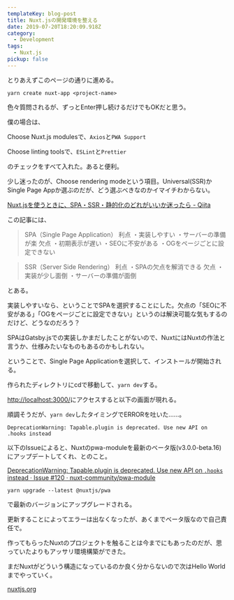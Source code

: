 ```yaml
---
templateKey: blog-post
title: Nuxt.jsの開発環境を整える
date: 2019-07-20T18:20:09.918Z
category:
  - Development
tags:
  - Nuxt.js
pickup: false
---
```

[](https://ja.nuxtjs.org/guide/installation)

とりあえずこのページの通りに進める。

    yarn create nuxt-app <project-name>

色々質問されるが、ずっとEnter押し続けるだけでもOKだと思う。

僕の場合は、

Choose Nuxt.js modulesで、`Axios`と`PWA Support`

Choose linting toolsで、`ESLint`と`Prettier`

のチェックをすべて入れた。あると便利。

少し迷ったのが、Choose rendering modeという項目。Universal(SSR)かSingle Page Appか選ぶのだが、どう選ぶべきなのかイマイチわからない。

[Nuxt.jsを使うときに、SPA・SSR・静的化のどれがいいか迷ったら - Qiita](https://qiita.com/nishinoshake/items/f42e2f03663b00b5886d)

この記事には、

> SPA（Single Page Application）
利点
・実装しやすい
・サーバーの準備が楽
欠点
・初期表示が遅い
・SEOに不安がある
・OGをページごとに設定できない

> SSR（Server Side Rendering）
利点
・SPAの欠点を解消できる
欠点
・実装が少し面倒
・サーバーの準備が面倒

とある。

実装しやすいなら、ということでSPAを選択することにした。欠点の「SEOに不安がある」「OGをページごとに設定できない」というのは解決可能な気もするのだけど、どうなのだろう？

SPAはGatsby.jsでの実装しかまだしたことがないので、NuxtにはNuxtの作法と言うか、仕様みたいなものもあるのかもしれない。

ということで、Single Page Applicationを選択して、インストールが開始される。

作られたディレクトリにcdで移動して、`yarn dev`する。

[http://localhost:3000/](http://localhost:3000/)にアクセスすると以下の画面が現れる。

[](https://www.notion.so/558ccb012e2a4d3e81f33b98c7426f63#c97c0eaba859471faac9abb365657562)

順調そうだが、`yarn dev`したタイミングでERRORを吐いた......。

    DeprecationWarning: Tapable.plugin is deprecated. Use new API on .hooks instead

以下のIssueによると、Nuxtのpwa-moduleを最新のベータ版(v3.0.0-beta.16)にアップデートしてくれ、とのこと。

[DeprecationWarning: Tapable.plugin is deprecated. Use new API on `.hooks` instead · Issue #120 · nuxt-community/pwa-module](https://github.com/nuxt-community/pwa-module/issues/120)

    yarn upgrade --latest @nuxtjs/pwa

で最新のバージョンにアップグレードされる。

更新することによってエラーは出なくなったが、あくまでベータ版なので自己責任で。


作ってもらったNuxtのプロジェクトを触ることは今までにもあったのだが、思っていたよりもアッサリ環境構築ができた。

まだNuxtがどういう構造になっているのか良く分からないので次はHello Worldまでやっていく。

[nuxtjs.org](https://ja.nuxtjs.org/examples/)
